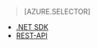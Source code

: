 > [AZURE.SELECTOR]
- [.NET SDK](../articles/media-services-get-media-processor.md)
- [REST-API](../articles/media-services-rest-get-media-processor.md)<!--HONumber=52--> 
